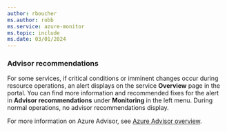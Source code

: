 ```yaml
---
author: rboucher
ms.author: robb
ms.service: azure-monitor
ms.topic: include
ms.date: 03/01/2024
---
```


### Advisor recommendations

For some services, if critical conditions or imminent changes occur during resource operations, an alert displays on the service **Overview** page in the portal. You can find more information and recommended fixes for the alert in **Advisor recommendations** under **Monitoring** in the left menu. During normal operations, no advisor recommendations display.

For more information on Azure Advisor, see [Azure Advisor overview](/azure/advisor/advisor-overview).
